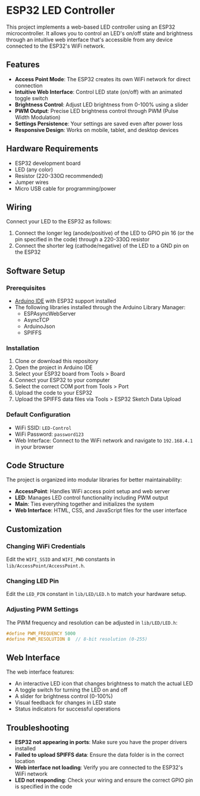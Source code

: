 # ESP32 LED Controller

This project implements a web-based LED controller using an ESP32 microcontroller. It allows you to control an LED's on/off state and brightness through an intuitive web interface that's accessible from any device connected to the ESP32's WiFi network.

## Features

- **Access Point Mode**: The ESP32 creates its own WiFi network for direct connection
- **Intuitive Web Interface**: Control LED state (on/off) with an animated toggle switch
- **Brightness Control**: Adjust LED brightness from 0-100% using a slider
- **PWM Output**: Precise LED brightness control through PWM (Pulse Width Modulation)
- **Settings Persistence**: Your settings are saved even after power loss
- **Responsive Design**: Works on mobile, tablet, and desktop devices

## Hardware Requirements

- ESP32 development board
- LED (any color)
- Resistor (220-330Ω recommended)
- Jumper wires
- Micro USB cable for programming/power

## Wiring

Connect your LED to the ESP32 as follows:

1. Connect the longer leg (anode/positive) of the LED to GPIO pin 16 (or the pin specified in the code) through a 220-330Ω resistor
2. Connect the shorter leg (cathode/negative) of the LED to a GND pin on the ESP32

## Software Setup

### Prerequisites

- [Arduino IDE](https://www.arduino.cc/en/software) with ESP32 support installed
- The following libraries installed through the Arduino Library Manager:
  - ESPAsyncWebServer
  - AsyncTCP
  - ArduinoJson
  - SPIFFS

### Installation

1. Clone or download this repository
2. Open the project in Arduino IDE
3. Select your ESP32 board from Tools > Board
4. Connect your ESP32 to your computer
5. Select the correct COM port from Tools > Port
6. Upload the code to your ESP32
7. Upload the SPIFFS data files via Tools > ESP32 Sketch Data Upload

### Default Configuration

- WiFi SSID: `LED-Control`
- WiFi Password: `password123`
- Web Interface: Connect to the WiFi network and navigate to `192.168.4.1` in your browser

## Code Structure

The project is organized into modular libraries for better maintainability:

- **AccessPoint**: Handles WiFi access point setup and web server
- **LED**: Manages LED control functionality including PWM output
- **Main**: Ties everything together and initializes the system
- **Web Interface**: HTML, CSS, and JavaScript files for the user interface

## Customization

### Changing WiFi Credentials

Edit the `WIFI_SSID` and `WIFI_PWD` constants in `lib/AccessPoint/AccessPoint.h`.

### Changing LED Pin

Edit the `LED_PIN` constant in `lib/LED/LED.h` to match your hardware setup.

### Adjusting PWM Settings

The PWM frequency and resolution can be adjusted in `lib/LED/LED.h`:

```cpp
#define PWM_FREQUENCY 5000
#define PWM_RESOLUTION 8  // 8-bit resolution (0-255)
```

## Web Interface

The web interface features:

- An interactive LED icon that changes brightness to match the actual LED
- A toggle switch for turning the LED on and off
- A slider for brightness control (0-100%)
- Visual feedback for changes in LED state
- Status indicators for successful operations

## Troubleshooting

- **ESP32 not appearing in ports**: Make sure you have the proper drivers installed
- **Failed to upload SPIFFS data**: Ensure the data folder is in the correct location
- **Web interface not loading**: Verify you are connected to the ESP32's WiFi network
- **LED not responding**: Check your wiring and ensure the correct GPIO pin is specified in the code
